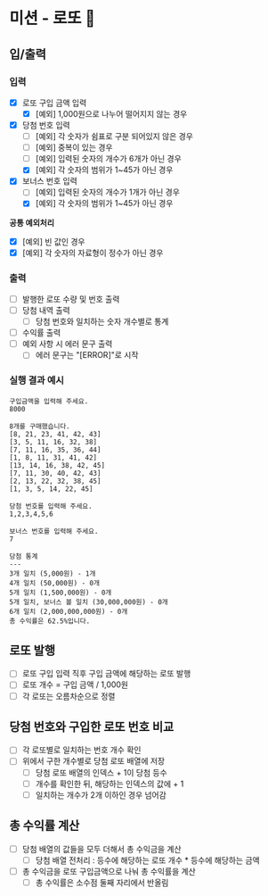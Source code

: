 # 미션 - 로또 🎱

## 입/출력

### 입력

- [x] 로또 구입 금액 입력
  - [x] [예외] 1,000원으로 나누어 떨어지지 않는 경우
- [x] 당첨 번호 입력
  - [ ] [예외] 각 숫자가 쉼표로 구분 되어있지 않은 경우
  - [ ] [예외] 중복이 있는 경우
  - [ ] [예외] 입력된 숫자의 개수가 6개가 아닌 경우
  - [x] [예외] 각 숫자의 범위가 1~45가 아닌 경우
- [x] 보너스 번호 입력
  - [ ] [예외] 입력된 숫자의 개수가 1개가 아닌 경우
  - [x] [예외] 각 숫자의 범위가 1~45가 아닌 경우

**공통 예외처리**

- [x] [예외] 빈 값인 경우
- [x] [예외] 각 숫자의 자료형이 정수가 아닌 경우

### 출력

- [ ] 발행한 로또 수량 및 번호 출력
- [ ] 당첨 내역 출력
  - [ ] 당첨 번호와 일치하는 숫자 개수별로 통계
- [ ] 수익률 출력
- [ ] 예외 사항 시 에러 문구 출력
  - [ ] 에러 문구는 "[ERROR]"로 시작

### 실행 결과 예시

```shell
구입금액을 입력해 주세요.
8000

8개를 구매했습니다.
[8, 21, 23, 41, 42, 43]
[3, 5, 11, 16, 32, 38]
[7, 11, 16, 35, 36, 44]
[1, 8, 11, 31, 41, 42]
[13, 14, 16, 38, 42, 45]
[7, 11, 30, 40, 42, 43]
[2, 13, 22, 32, 38, 45]
[1, 3, 5, 14, 22, 45]

당첨 번호를 입력해 주세요.
1,2,3,4,5,6

보너스 번호를 입력해 주세요.
7

당첨 통계
---
3개 일치 (5,000원) - 1개
4개 일치 (50,000원) - 0개
5개 일치 (1,500,000원) - 0개
5개 일치, 보너스 볼 일치 (30,000,000원) - 0개
6개 일치 (2,000,000,000원) - 0개
총 수익률은 62.5%입니다.
```

## 로또 발행

- [ ] 로또 구입 입력 직후 구입 금액에 해당하는 로또 발행
- [ ] 로또 개수 = 구입 금액 / 1,000원
- [ ] 각 로또는 오름차순으로 정렬

## 당첨 번호와 구입한 로또 번호 비교

- [ ] 각 로또별로 일치하는 번호 개수 확인
- [ ] 위에서 구한 개수별로 당첨 로또 배열에 저장
  - [ ] 당첨 로또 배열의 인덱스 + 1이 당첨 등수
  - [ ] 개수를 확인한 뒤, 해당하는 인덱스의 값에 + 1
  - [ ] 일치하는 개수가 2개 이하인 경우 넘어감

## 총 수익률 계산

- [ ] 당첨 배열의 값들을 모두 더해서 총 수익금을 계산
  - [ ] 당첨 배열 전처리 : 등수에 해당하는 로또 개수 \* 등수에 해당하는 금액
- [ ] 총 수익금을 로또 구입금액으로 나눠 총 수익률을 계산
  - [ ] 총 수익률은 소수점 둘째 자리에서 반올림
